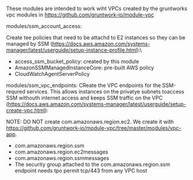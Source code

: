 These modules are intended to work wiht VPCs created by the gruntworks vpc modules in https://github.com/gruntwork-io/module-vpc



modules/ssm_account_access:

Create tee policies that need to be attachd to E2 instances so they can be managed by SSM (https://docs.aws.amazon.com/systems-manager/latest/userguide/setup-instance-profile.html):\

 - access_ssm_bucket_policy:  created by this module
 -  AmazonSSMManagedInstanceCore: pre-built AWS policy 
 - CloudWatchAgentServerPolicy
 
 
modules/ssm_vpc_endpoints:
CReate the VPC endpoints for the SSM-requred services. This allows instances on the privatye subnets toaccess SSM withouth internet access and keeps SSM traffic on the VPC (https://docs.aws.amazon.com/systems-manager/latest/userguide/setup-create-vpc.html):

NOTE: DO  NOT create com.amazonaws.region.ec2. We create it with https://github.com/gruntwork-io/module-vpc/tree/master/modules/vpc-app.

 - com.amazonaws.region.ssm
 - com.amazonaws.region.ec2messages
 - com.amazonaws.region.ssmmessages
 - The security group attached to the com.amazonaws.region.ssm endpoint needs tpo permit tcp/443 from any VPC host
 
 